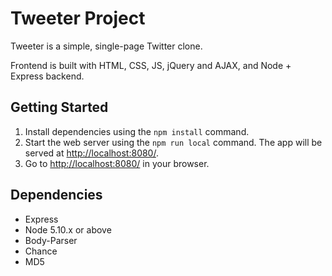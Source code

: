 # Tweeter Project

Tweeter is a simple, single-page Twitter clone.

Frontend is built with HTML, CSS, JS, jQuery and AJAX, and Node + Express backend.



## Getting Started

1. Install dependencies using the `npm install` command.
2. Start the web server using the `npm run local` command. The app will be served at <http://localhost:8080/>.
3. Go to <http://localhost:8080/> in your browser.

## Dependencies

- Express
- Node 5.10.x or above
- Body-Parser
- Chance
- MD5
